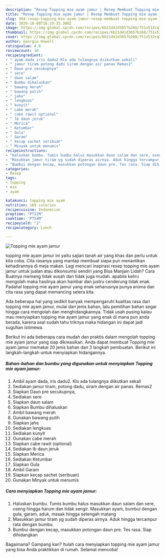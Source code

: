 ```yaml
---
description: "Resep Topping mie ayam jamur | Resep Membuat Topping mie ayam jamur Yang Menggugah Selera"
title: "Resep Topping mie ayam jamur | Resep Membuat Topping mie ayam jamur Yang Menggugah Selera"
slug: 364-resep-topping-mie-ayam-jamur-resep-membuat-topping-mie-ayam-jamur-yang-menggugah-selera
date: 2020-10-08T16:19:33.380Z
image: https://img-global.cpcdn.com/recipes/6b21d41d3657b268/751x532cq70/topping-mie-ayam-jamur-foto-resep-utama.jpg
thumbnail: https://img-global.cpcdn.com/recipes/6b21d41d3657b268/751x532cq70/topping-mie-ayam-jamur-foto-resep-utama.jpg
cover: https://img-global.cpcdn.com/recipes/6b21d41d3657b268/751x532cq70/topping-mie-ayam-jamur-foto-resep-utama.jpg
author: Georgia Howell
ratingvalue: 4.8
reviewcount: 10
recipeingredient:
- " ayam dada iris dadu2 Klo ada tulangnya diikutkan sekali"
- " jamur tiram potong dadu siram dengan air panas Remas2"
- " Daun pre secukupnya"
- " sere"
- " daun salam"
- " Bumbu dihaluskan"
- " bawang merah"
- " bawang putih"
- " jahe"
- " lengkuas"
- " kunyit"
- " cabe merah"
- " cabe rawit optional"
- " lb daun jeruk"
- " Merica"
- " Ketumbar"
- " Gula"
- " Garam"
- " kecap sachet seribuan"
- " Minyak untuk menumis"
recipeinstructions:
- "Haluskan bumbu. Tumis bumbu halus masukkan daun salam dan sere, oseng hingga harum dan tidak sengir. Masukkan ayam, bumbui dengan gula, garam, aduk, masak hingga setengah matang"
- "Masukkan jamur tiram yg sudah diperas airnya. Aduk hingga tercampur rata dengan bumbu."
- "Bumbui dengan kecap, masukkan potongan daun pre. Tes rasa. Siap dihidangkan"
categories:
- Resep
tags:
- topping
- mie
- ayam

katakunci: topping mie ayam 
nutrition: 169 calories
recipecuisine: Indonesian
preptime: "PT22M"
cooktime: "PT54M"
recipeyield: "2"
recipecategory: Lunch

---
```



![Topping mie ayam jamur](https://img-global.cpcdn.com/recipes/6b21d41d3657b268/751x532cq70/topping-mie-ayam-jamur-foto-resep-utama.jpg)


topping mie ayam jamur ini yaitu sajian tanah air yang khas dan perlu untuk kita coba. Cita rasanya yang mantap membuat siapa pun menantikan kehadirannya di meja makan.
Lagi mencari inspirasi resep topping mie ayam jamur untuk jualan atau dikonsumsi sendiri yang Bisa Manjain Lidah? Cara Buatnya memang tidak susah dan tidak juga mudah. apabila keliru mengolah maka hasilnya akan hambar dan justru cenderung tidak enak. Padahal topping mie ayam jamur yang enak seharusnya punya aroma dan cita rasa yang dapat memancing selera kita.



Ada beberapa hal yang sedikit banyak mempengaruhi kualitas rasa dari topping mie ayam jamur, mulai dari jenis bahan, lalu pemilihan bahan segar hingga cara mengolah dan menghidangkannya. Tidak usah pusing kalau mau menyiapkan topping mie ayam jamur yang enak di mana pun anda berada, karena asal sudah tahu triknya maka hidangan ini dapat jadi suguhan istimewa.


Berikut ini ada beberapa cara mudah dan praktis dalam mengolah topping mie ayam jamur yang siap dikreasikan. Anda dapat membuat Topping mie ayam jamur memakai 20 jenis bahan dan 3 langkah pembuatan. Berikut ini langkah-langkah untuk menyiapkan hidangannya.

<!--inarticleads1-->

##### Bahan-bahan dan bumbu yang digunakan untuk menyiapkan Topping mie ayam jamur:

1. Ambil  ayam dada, iris dadu2. Klo ada tulangnya diikutkan sekali
1. Sediakan  jamur tiram, potong dadu, siram dengan air panas. Remas2
1. Siapkan  Daun pre secukupnya,
1. Sediakan  sere
1. Siapkan  daun salam
1. Siapkan  Bumbu dihaluskan
1. Ambil  bawang merah
1. Gunakan  bawang putih
1. Siapkan  jahe
1. Sediakan  lengkuas
1. Sediakan  kunyit
1. Gunakan  cabe merah
1. Siapkan  cabe rawit (optional)
1. Sediakan  lb daun jeruk
1. Siapkan  Merica
1. Sediakan  Ketumbar
1. Siapkan  Gula
1. Ambil  Garam
1. Siapkan  kecap sachet (seribuan)
1. Gunakan  Minyak untuk menumis




<!--inarticleads2-->

##### Cara menyiapkan Topping mie ayam jamur:

1. Haluskan bumbu. Tumis bumbu halus masukkan daun salam dan sere, oseng hingga harum dan tidak sengir. Masukkan ayam, bumbui dengan gula, garam, aduk, masak hingga setengah matang
1. Masukkan jamur tiram yg sudah diperas airnya. Aduk hingga tercampur rata dengan bumbu.
1. Bumbui dengan kecap, masukkan potongan daun pre. Tes rasa. Siap dihidangkan




Bagaimana? Gampang kan? Itulah cara menyiapkan topping mie ayam jamur yang bisa Anda praktikkan di rumah. Selamat mencoba!
